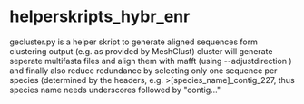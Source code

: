 # helperskripts_hybr_enr

gecluster.py is a helper skript to generate aligned sequences form clustering output (e.g. as provided by MeshClust)
cluster will generate seperate multifasta files and align them with mafft (using --adjustdirection ) and 
finally also reduce redundance by selecting only one sequence per species (determined by the headers, e.g. >[species_name]_contig_227,
thus species name needs underscores followed by "contig..."
